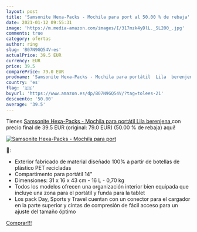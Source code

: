```yaml
---
layout: post
title: 'Samsonite Hexa-Packs - Mochila para port al 50.00 % de rebaja'
date: 2021-01-12 09:55:31
image: 'https://m.media-amazon.com/images/I/317mzk4yDlL._SL200_.jpg'
comments: true
category: ofertas
author: ring
slug: 'B07N9GQ54V-es'
actualPrice: 39.5 EUR
currency: EUR
price: 39.5
comparePrice: 79.0 EUR
prodname: 'Samsonite Hexa-Packs - Mochila para portátil  Lila  berenjena '
country: 'es'
flag: '🇪🇸'
buyurl: 'https://www.amazon.es/dp/B07N9GQ54V/?tag=tolees-21'
descuento: '50.00'
average: '39.5'
---
```


Tienes [Samsonite Hexa-Packs - Mochila para portátil  Lila  berenjena ](https://www.amazon.es/dp/B07N9GQ54V/?tag=tolees-21) con precio final de  39.5 EUR (original: 79.0 EUR) (50.00 %  de rebaja) aqui!

[![Samsonite Hexa-Packs - Mochila para port](https://m.media-amazon.com/images/I/317mzk4yDlL._SL200_.jpg)](https://www.amazon.es/dp/B07N9GQ54V/?tag=tolees-21)

🔎:

- Exterior fabricado de material diseñado 100% a partir de botellas de plástico PET recicladas
- Compartimento para portátil 14\"
- Dimensiones: 31 x 16 x 43 cm - 16 L - 0,70 kg
- Todos los modelos ofrecen una organización interior bien equipada que incluye una zona para el portátil y funda para la tablet
- Los pack Day, Sports y Travel cuentan con un conector para el cargador en la parte superior y cintas de compresión de fácil acceso para un ajuste del tamaño óptimo

[Comprar!!!](https://www.amazon.es/dp/B07N9GQ54V/?tag=tolees-21)

